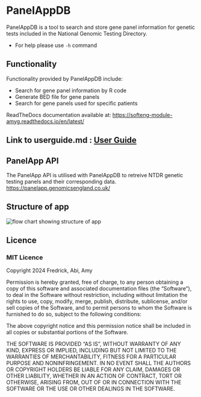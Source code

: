 PanelAppDB
============

PanelAppDB is a tool to search and store gene panel information for genetic tests included in the National Genomic Testing Directory.

- For help please use `-h` command

## Functionality
Functionality provided by PanelAppDB include:
- Search for gene panel information by R code
- Generate BED file for gene panels
- Search for gene panels used for specific patients

ReadTheDocs documentation available at: https://softeng-module-amyg.readthedocs.io/en/latest/

## Link to userguide.md :  [User Guide](/USERGUIDE.md)

## PanelApp API
The PanelApp API is utilised with PanelAppDB to retreive NTDR genetic testing panels and their corresponding data. 
https://panelapp.genomicsengland.co.uk/ 


## Structure of app
![flow chart showing structure of app](docs/Flowchart.png)


## Licence
### MIT Licence
Copyright 2024 Fredrick, Abi, Amy

Permission is hereby granted, free of charge, to any person obtaining a copy of this software and associated documentation files (the “Software”), to deal in the Software without restriction, including without limitation the rights to use, copy, modify, merge, publish, distribute, sublicense, and/or sell copies of the Software, and to permit persons to whom the Software is furnished to do so, subject to the following conditions:

The above copyright notice and this permission notice shall be included in all copies or substantial portions of the Software.


THE SOFTWARE IS PROVIDED “AS IS”, WITHOUT WARRANTY OF ANY KIND, EXPRESS OR IMPLIED, INCLUDING BUT NOT LIMITED TO THE WARRANTIES OF MERCHANTABILITY, FITNESS FOR A PARTICULAR PURPOSE AND NONINFRINGEMENT. IN NO EVENT SHALL THE AUTHORS OR COPYRIGHT HOLDERS BE LIABLE FOR ANY CLAIM, DAMAGES OR OTHER LIABILITY, WHETHER IN AN ACTION OF CONTRACT, TORT OR OTHERWISE, ARISING FROM, OUT OF OR IN CONNECTION WITH THE SOFTWARE OR THE USE OR OTHER DEALINGS IN THE SOFTWARE.

